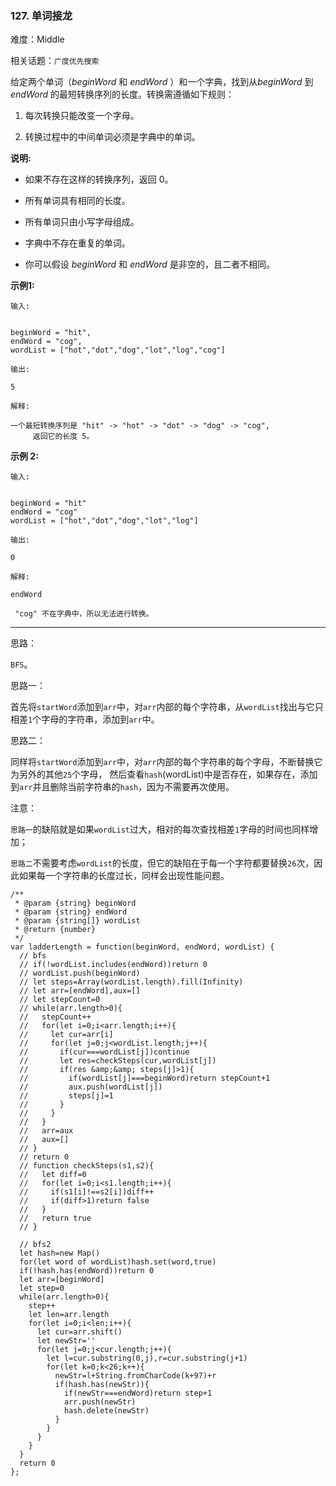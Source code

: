 ### 127. 单词接龙

难度：Middle

相关话题：`广度优先搜索`

给定两个单词（*beginWord* 和 *endWord* ）和一个字典，找到从*beginWord*  到*endWord*  的最短转换序列的长度。转换需遵循如下规则：




1. 每次转换只能改变一个字母。

2. 转换过程中的中间单词必须是字典中的单词。





**说明:** 




* 如果不存在这样的转换序列，返回 0。

* 所有单词具有相同的长度。

* 所有单词只由小写字母组成。

* 字典中不存在重复的单词。

* 你可以假设 *beginWord*  和 *endWord* 是非空的，且二者不相同。





**示例1:** 





```
输入:


beginWord = "hit",
endWord = "cog",
wordList = ["hot","dot","dog","lot","log","cog"]

输出:

5

解释:

一个最短转换序列是 "hit" -> "hot" -> "dot" -> "dog" -> "cog",
     返回它的长度 5。

```


**示例 2:** 





```
输入:


beginWord = "hit"
endWord = "cog"
wordList = ["hot","dot","dog","lot","log"]

输出:

0

解释:

endWord

 "cog" 不在字典中，所以无法进行转换。
```



-----

思路：

`BFS`。

思路一：

首先将`startWord`添加到`arr`中，对`arr`内部的每个字符串，从`wordList`找出与它只相差`1`个字母的字符串，添加到`arr`中。

思路二：

同样将`startWord`添加到`arr`中，对`arr`内部的每个字符串的每个字母，不断替换它为另外的其他`25`个字母，
然后查看`hash`(wordList)中是否存在，如果存在，添加到`arr`并且删除当前字符串的`hash`，因为不需要再次使用。

注意：

`思路一`的缺陷就是如果`wordList`过大，相对的每次查找相差`1`字母的时间也同样增加；

`思路二`不需要考虑`wordList`的长度，但它的缺陷在于每一个字符都要替换`26`次，因此如果每一个字符串的长度过长，同样会出现性能问题。



```
/**
 * @param {string} beginWord
 * @param {string} endWord
 * @param {string[]} wordList
 * @return {number}
 */
var ladderLength = function(beginWord, endWord, wordList) {
  // bfs
  // if(!wordList.includes(endWord))return 0
  // wordList.push(beginWord)
  // let steps=Array(wordList.length).fill(Infinity)
  // let arr=[endWord],aux=[]
  // let stepCount=0
  // while(arr.length>0){
  //   stepCount++
  //   for(let i=0;i<arr.length;i++){
  //     let cur=arr[i]
  //     for(let j=0;j<wordList.length;j++){
  //       if(cur===wordList[j])continue
  //       let res=checkSteps(cur,wordList[j])
  //       if(res &amp;&amp; steps[j]>1){
  //         if(wordList[j]===beginWord)return stepCount+1
  //         aux.push(wordList[j])
  //         steps[j]=1
  //       }
  //     }
  //   }
  //   arr=aux
  //   aux=[]
  // }
  // return 0
  // function checkSteps(s1,s2){
  //   let diff=0
  //   for(let i=0;i<s1.length;i++){
  //     if(s1[i]!==s2[i])diff++
  //     if(diff>1)return false
  //   }
  //   return true
  // }
  
  // bfs2
  let hash=new Map()
  for(let word of wordList)hash.set(word,true)
  if(!hash.has(endWord))return 0
  let arr=[beginWord]
  let step=0
  while(arr.length>0){
    step++
    let len=arr.length
    for(let i=0;i<len;i++){
      let cur=arr.shift()
      let newStr=''
      for(let j=0;j<cur.length;j++){
        let l=cur.substring(0,j),r=cur.substring(j+1)
        for(let k=0;k<26;k++){
          newStr=l+String.fromCharCode(k+97)+r
          if(hash.has(newStr)){
            if(newStr===endWord)return step+1
            arr.push(newStr)
            hash.delete(newStr)
          }
        }
      }
    }
  }
  return 0
};



```

